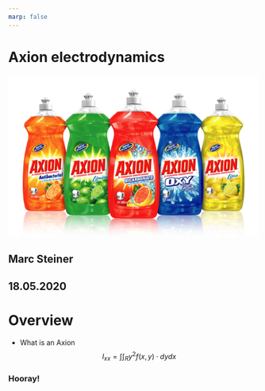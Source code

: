 ```yaml
---
marp: false
---
```


<!--
theme: uncover
class:
 - invert
headingDivider: 2 
paginate: true
marp: true
-->

<!--
_class:
 - lead
 - invert
-->

# Axion electrodynamics
![](img/axion-detergent.png)

## Marc Steiner
## 18.05.2020

# Overview

* What is an Axion
$$ I_{xx}=\int\int_Ry^2f(x,y)\cdot{}dydx $$


<!--
_class:
 - lead
 - invert
-->
### Hooray!


